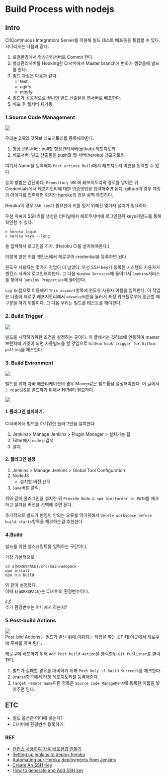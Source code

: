 # Build Process with nodejs


## Intro
CI(Continuous Integration) Server를 이용해 
빌드 테스트 배포등을 통합할 수 있다.  
시나리오는 다음과 같다.

1. 로컬환경에서 형상관리서버로 Commit 한다.
2. 형상관리서버를 Hooking한 CI서버에서 Master branch에 변화가 생겼을때 빌드를 한다.
3. 빌드 과정은 다음과 같다.
	- test
	- uglify
	- minify
4. 빌드가 성공적으로 끝나면 빌드 산출물을 웹서버로 배포한다.
5. 배포 후 웹서버 재기동.



### 1.Source Code Management

![](/resource/img/jenkins/Jenkins_SourceCodeManagement2.png)  


우리는 2개의 깃허브 레포지토리를 등록해야한다. 
1. 형상 관리서버 : pull할 형상관리서버(github) 레포지토리
2. 배포서버: 빌드 산출물을 push할 웹 서버(heroku) 레포지토리  

여기서 Name을 등록해야 `Post actions Build`에서 레포지토리 이름을 입력할 수 있다.

등록 방법은 간단하다.
`Repository URL`에 레포지토리의 경로를 넣어준 뒤 
Credentials에서 레포지토리에 대한 인증방법을 입력해주면 된다.
github의 경우 계정과 아이디를 입력하면 되지만 heroku의 경우 살짝 복잡하다.  

Heroku의 경우 `SSH key`가 필요한데 키를 얻기 위해선 몇가지 설치가 필요하다. 

우선 피씨에 SSH키를 생성은 터미널에서 헤로쿠서버에 로그인한뒤 keys커맨드를 통해 확인할 수 있다.
```
> heroku login
> heroku keys --long
```
을 입력해서 로그인을 하자. (Heroku CI를 설치해야한다.)

이렇게 얻은 키를 젠킨스에서 헤로쿠의 credential을 등록하면 된다.

윈도우 사용자는 몇가지 작업이 더 남았다. 우선 SSH key가 등록된 시스템의 사용자가 젠킨스 서버에 로그인해야한다.
그 다음 `Window Services`에 들어가서 `Jenkins`서비스를 찾아서 `Jenkins Properties`에 들어간다.

`Log On`탭으로 이동해서 
`This account`항목에 윈도우 사용자 이름을 입력한다.
이 작업은 나중에 헤로쿠 레포지토리에서 `advance`버튼을 눌러서 특정 워크플로우에 접근할 때 구분을 하기 위함이다. 
그 다음 우리는 빌드를 테스트를 해야한다. 


### 2. Build Trigger

![](/resource/img/jenkins/jenkins_buildTrigger.png)

빌드를 시작하기위한 조건을 설정하는 곳이다. 이 글에서는 깃허브에 연동하여 master브런치에 커밋이 되면 자동빌드를 할 것임으로 `GitHub hook trigger for GitScm polling`을 체크한다.


### 3. Build Evironment

![](/resource/img/jenkins/Jenkins_BuildEnvironment.png)  

빌드를 위해 자바 애플리케이션의 경우 Maven같은 빌드툴을 설정해야한다. 이 글에서는 reactJS를 빌드하기 위해서 NPM이 필요하다.


![](/resource/img/jenkins/Jenkins_manager.png)  

#### 1. 플러그인 설치하기.
CI서버에서 빌드를 하기위한 플러그인을 설치한다.  

1. Jenkins> Manage Jenkins > Plugin Manager > 설치가능 탭
2. Filter에서 `nodejs`검색
3. 설치.

#### 2. 플러그인 설정
1. Jenkins > Manage Jenkins > Global Tool Configuration
2. NodeJS
	- 설치할 버전 선택
3. `Save`버튼 클릭.


위와 같이 플러그인을 설치한 뒤 `Provide Node & npm bin/forder to PATH`를 체크하고 설치된 버전을 선택해 주면 된다.   

추가적으로 빌드가 반영이 안되는 오류를 막기위해서 
`Delete workspace before build starts`항목을 체크하는걸 추천한다.



### 4.Build
빌드를 위한 쉘스크립트를 입력하는 구간이다.

가장 기본적으로   
```shell
cd ${WORKSPACE}/src/main/webpack
npm install
npm run build
```
와 같이 설정했다.  
이때  `${WORKSPACE}`는 CI서버의 환경변수이다. 

*c.f.*  
추가 환경변수는 어디에서 하는지?



### 5.Post-build Actions

![](/resource/img/jenkins/Jenkins_postActionBuild.png)  
Post-bild Actions는 빌드가 끝난 뒤에 이뤄지는 작업을 하는 곳인데 이곳에서 헤로쿠에 푸쉬를 하며 된다.

헤로쿠에 배포하기 위해 `Add Post build Action`을 클릭한뒤 `Git Publisher`를 클릭한다.

1. 빌드가 실패할 경우를 대비하기 위해 `Push Only if Build Succeeds`를 체크한다. 
2. `Bransh`항목에서 타겟 레포지토리를 등록해준다.
3. `Target remote name`이란 항목은 `Source Code ManageMent`에 등록한 이름을 넣어주면 된다.





## ETC

- 빌드 옵션은 어디에 넣는지?
- CI서버에 환경변수 등록하기.



### REF
- [젠킨스 사용하여 자동 배포환경 만들기](https://zuminternet.github.io/JENKINS-BUILD/)
- [Setting up jenkins to deploy heroku](https://lankydan.dev/2017/06/11/setting-up-jenkins-to-deploy-to-heroku)
- [Automating our Heroku deployments from Jenkins](https://www.paulfurley.com/automating-heroku-deployments-from-jenkins/)
- [Create An SSH Key](https://installfest.railsbridge.org/installfest/create_an_ssh_key#generate-key)
- [How to generate and Add SSH key](https://devcenter.heroku.com/articles/keys#adding-keys-to-heroku)


